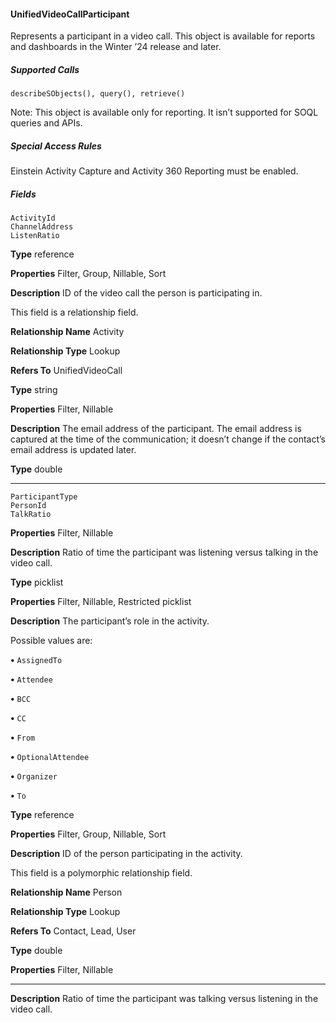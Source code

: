 #### UnifiedVideoCallParticipant

Represents a participant in a video call. This object is available for reports and dashboards in the Winter ’24 release and later.

##### Supported Calls
```
describeSObjects(), query(), retrieve()

```
Note: This object is available only for reporting. It isn’t supported for SOQL queries and APIs.

##### Special Access Rules

Einstein Activity Capture and Activity 360 Reporting must be enabled.

##### Fields

```
ActivityId
ChannelAddress
ListenRatio

```

**Type**
reference

**Properties**
Filter, Group, Nillable, Sort

**Description**
ID of the video call the person is participating in.

This field is a relationship field.

**Relationship Name**
Activity

**Relationship Type**
Lookup

**Refers To**
UnifiedVideoCall

**Type**
string

**Properties**
Filter, Nillable

**Description**
The email address of the participant. The email address is captured at the time of the
communication; it doesn’t change if the contact’s email address is updated later.

**Type**
double


-----

```
ParticipantType
PersonId
TalkRatio

```

**Properties**
Filter, Nillable

**Description**
Ratio of time the participant was listening versus talking in the video call.

**Type**
picklist

**Properties**
Filter, Nillable, Restricted picklist

**Description**
The participant’s role in the activity.

Possible values are:

**•** `AssignedTo`

**•** `Attendee`

**•** `BCC`

**•** `CC`

**•** `From`

**•** `OptionalAttendee`

**•** `Organizer`

**•** `To`

**Type**
reference

**Properties**
Filter, Group, Nillable, Sort

**Description**
ID of the person participating in the activity.

This field is a polymorphic relationship field.

**Relationship Name**
Person

**Relationship Type**
Lookup

**Refers To**
Contact, Lead, User

**Type**
double

**Properties**
Filter, Nillable


-----

**Description**
Ratio of time the participant was talking versus listening in the video call.
